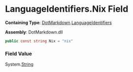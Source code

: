 # LanguageIdentifiers\.Nix Field

**Containing Type**: [DotMarkdown](../../README.md)\.[LanguageIdentifiers](../README.md)

**Assembly**: DotMarkdown\.dll

```csharp
public const string Nix = "nix"
```

### Field Value

System\.[String](https://docs.microsoft.com/en-us/dotnet/api/system.string)